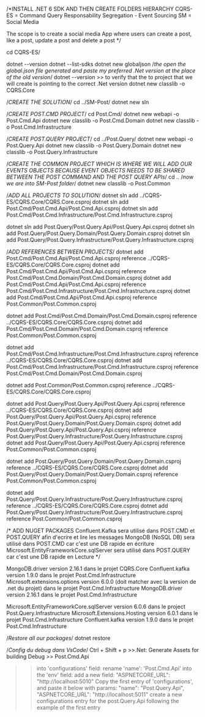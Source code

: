 /*INSTALL .NET 6 SDK AND THEN CREATE FOLDERS HIERARCHY
  CQRS-ES = Command Query Responsability Segregation - Event Sourcing 
  SM = Social Media

  The scope is to create a social media App where users can create a post, like a post, update a post and delete a post
*/


cd CQRS-ES/

dotnet --version
dotnet --list-sdks
dotnet new globaljson /*the open the global.json file generated and paste my preferred .Net version at the place of the old version*/
dotnet --version >> to verify that the to project that we will create is pointing to the correct .Net version
dotnet new classlib -o CQRS.Core

/*CREATE THE SOLUTION*/
cd ../SM-Post/
dotnet new sln

/*CREATE POST.CMD PROJECT*/
cd Post.Cmd/
dotnet new webapi -o Post.Cmd.Api
dotnet new classlib -o Post.Cmd.Domain
dotnet new classlib -o Post.Cmd.Infrastructure

/*CREATE POST.QUERY PROJECT*/
cd ../Post.Query/
dotnet new webapi -o Post.Query.Api
dotnet new classlib -o Post.Query.Domain
dotnet new classlib -o Post.Query.Infrastructure

/*CREATE THE COMMON PROJECT WHICH IS WHERE WE WILL ADD OUR EVENTS OBJECTS BECAUSE EVENT OBJECTS NEEDS TO BE SHARED BETWEEN 
THE POST COMMAND AND THE POST QUERY APIs*/
cd .. /*now we are into SM-Post folder*/
dotnet new classlib -o Post.Common

/*ADD ALL PROJECTS TO SOLUTION*/
dotnet sln add ../CQRS-ES/CQRS.Core/CQRS.Core.csproj
dotnet sln add Post.Cmd/Post.Cmd.Api/Post.Cmd.Api.csproj
dotnet sln add Post.Cmd/Post.Cmd.Infrastructure/Post.Cmd.Infrastructure.csproj

dotnet sln add Post.Query/Post.Query.Api/Post.Query.Api.csproj
dotnet sln add Post.Query/Post.Query.Domain/Post.Query.Domain.csproj
dotnet sln add Post.Query/Post.Query.Infrastructure/Post.Query.Infrastructure.csproj


/*ADD REFERENCES BETWEEN PROJECTS*/
dotnet add Post.Cmd/Post.Cmd.Api/Post.Cmd.Api.csproj reference ../CQRS-ES/CQRS.Core/CQRS.Core.csproj
dotnet add Post.Cmd/Post.Cmd.Api/Post.Cmd.Api.csproj reference Post.Cmd/Post.Cmd.Domain/Post.Cmd.Domain.csproj
dotnet add Post.Cmd/Post.Cmd.Api/Post.Cmd.Api.csproj reference Post.Cmd/Post.Cmd.Infrastructure/Post.Cmd.Infrastructure.csproj
dotnet add Post.Cmd/Post.Cmd.Api/Post.Cmd.Api.csproj reference Post.Common/Post.Common.csproj 

dotnet add Post.Cmd/Post.Cmd.Domain/Post.Cmd.Domain.csproj reference ../CQRS-ES/CQRS.Core/CQRS.Core.csproj 
dotnet add Post.Cmd/Post.Cmd.Domain/Post.Cmd.Domain.csproj reference Post.Common/Post.Common.csproj 

dotnet add Post.Cmd/Post.Cmd.Infrastructure/Post.Cmd.Infrastructure.csproj reference ../CQRS-ES/CQRS.Core/CQRS.Core.csproj 
dotnet add Post.Cmd/Post.Cmd.Infrastructure/Post.Cmd.Infrastructure.csproj reference Post.Cmd/Post.Cmd.Domain/Post.Cmd.Domain.csproj

dotnet add Post.Common/Post.Common.csproj reference ../CQRS-ES/CQRS.Core/CQRS.Core.csproj

dotnet add Post.Query/Post.Query.Api/Post.Query.Api.csproj reference ../CQRS-ES/CQRS.Core/CQRS.Core.csproj
dotnet add Post.Query/Post.Query.Api/Post.Query.Api.csproj reference Post.Query/Post.Query.Domain/Post.Query.Domain.csproj
dotnet add Post.Query/Post.Query.Api/Post.Query.Api.csproj reference Post.Query/Post.Query.Infrastructure/Post.Query.Infrastructure.csproj
dotnet add Post.Query/Post.Query.Api/Post.Query.Api.csproj reference Post.Common/Post.Common.csproj

dotnet add Post.Query/Post.Query.Domain/Post.Query.Domain.csproj reference ../CQRS-ES/CQRS.Core/CQRS.Core.csproj
dotnet add Post.Query/Post.Query.Domain/Post.Query.Domain.csproj reference Post.Common/Post.Common.csproj

dotnet add Post.Query/Post.Query.Infrastructure/Post.Query.Infrastructure.csproj reference ../CQRS-ES/CQRS.Core/CQRS.Core.csproj
dotnet add Post.Query/Post.Query.Infrastructure/Post.Query.Infrastructure.csproj reference Post.Common/Post.Common.csproj

/* ADD NUGET PACKAGES
  Confluent.Kafka sera utilisé dans POST.CMD et POST.QUERY afin d'ecrire et lire les messages
  MongoDB (NoSQL DB) sera utilisé dans POST.CMD car c'est une DB rapide en écriture
  Microsoft.EntityFrameworkCore.sqlServer sera utilisé dans POST.QUERY car c'est une DB rapide en Lecture
*/

MongoDB.driver version 2.16.1 dans le projet CQRS.Core
Confluent.kafka version 1.9.0 dans le projet Post.Cmd.Infrastructure
Microsoft.extensions.options version 6.0.0 (doit matcher avec la version de .net du projet) dans le projet Post.Cmd.Infrastructure
MongoDB.driver version 2.16.1 dans le projet Post.Cmd.Infrastructure

Microsoft.EntityFrameworkCore.sqlServer version 6.0.6 dans le project Post.Query.Infrastructure
Microsoft.Extensions.Hosting version 6.0.1 dans le projet Post.Cmd.Infrastructure
Confluent.kafka version 1.9.0 dans le projet Post.Cmd.Infrastructure

/*Restore all our packages*/
dotnet restore

/*Config du debug dans VsCode*/
Ctrl + Shift + p >>.Net: Generate Assets for building Debug >> Post.Cmd.Api 
  >> into 'configurations' field: rename 'name': 'Post.Cmd.Api'
  >> into the 'env' field: add a new field: "ASPNETCORE_URL": "http://localhost:5010"
  >> Copy the first entry of 'configurations', and paste it below with params:
      "name": "Post.Query.Api",
      "ASPNETCORE_URL": "http://localhost:5011"
create a new configurations entry for the post.Query.Api following the example of the first entry